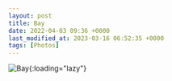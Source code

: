 ```yaml
---
layout: post
title: Bay
date: 2022-04-03 09:36 +0000
last_modified_at: 2023-03-16 06:52:35 +0000
tags: [Photos]
---
```


![Bay](//i.chenna.me/photos/prod/2022-04-03_09_36_32.jpg){:loading="lazy"}
